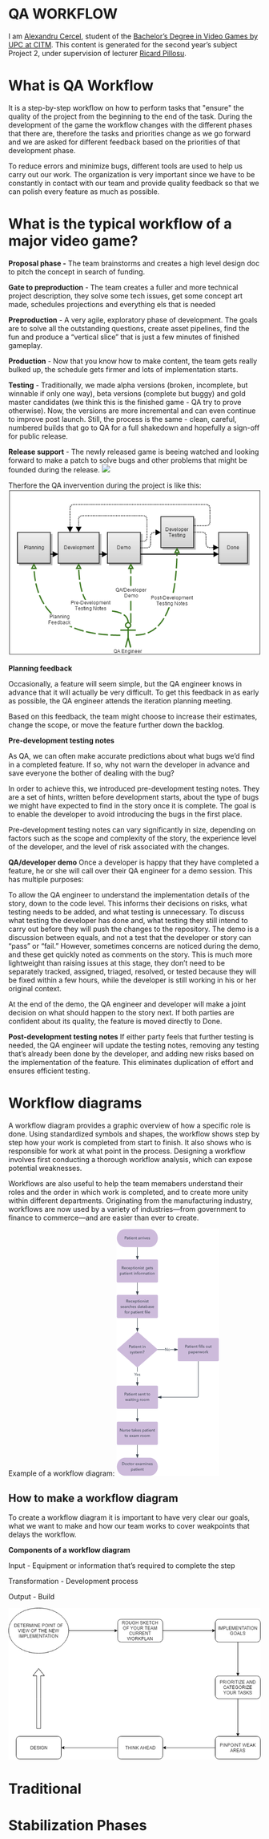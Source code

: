 
# **QA WORKFLOW**

I am [Alexandru Cercel](https://www.linkedin.com/in/alexandru-mihai-cercel-b49881180), student of the [Bachelor’s Degree in Video Games by UPC at CITM](https://www.citm.upc.edu/ing/estudis/graus-videojocs/). This content is generated for the second year’s subject Project 2, under supervision of lecturer [Ricard Pillosu](https://es.linkedin.com/in/ricardpillosu).



# What is QA Workflow

It is a step-by-step workflow on how to perform tasks that "ensure" the quality of the project from the beginning to the end of the task. During the development of the game the workflow changes with the different phases that there are, therefore the tasks and priorities change as we go forward and we are asked for different feedback based on the priorities of that development phase.

To reduce errors and minimize bugs, different tools are used to help us carry out our work. The organization is very important since we have to be constantly in contact with our team and provide quality feedback so that we can polish every feature as much as possible.

# What is the typical workflow of a major video game?

**Proposal phase -**  The team brainstorms and creates a high level design doc to pitch the concept in search of funding.

**Gate to preproduction** - The team creates a fuller and more technical project description, they solve some tech issues, get some concept art made, schedules projections and everything els that is needed

**Preproduction** - A very agile, exploratory phase of development. The goals are to solve all the outstanding questions, create asset pipelines, find the fun and produce a “vertical slice”  that is just a few minutes of finished  gameplay.

**Production** - Now that you know how to make content, the team gets really bulked up, the schedule gets firmer and lots of implementation starts. 

**Testing** - Traditionally, we made alpha versions (broken, incomplete, but winnable if only one way), beta versions (complete but buggy) and gold master candidates (we think this is the finished game - QA try to prove otherwise). Now, the versions are more incremental and can even continue to improve post launch. Still, the process is the same - clean, careful, numbered builds that go to QA for a full shakedown and hopefully a sign-off for public release. 

**Release support** - The newly released game is beeing watched and looking forward to make a patch to solve bugs and other problems that might be founded during the release.
![](Images/UntitledDiagram.png)

Therfore the QA invervention during the project is like this: ![](Images/Blog1.png)

**Planning feedback**

Occasionally, a feature will seem simple, but the QA engineer knows in advance that it will actually be very difficult. To get this feedback in as early as possible, the QA engineer attends the iteration planning meeting. 

Based on this feedback, the team might choose to increase their estimates, change the scope, or move the feature further down the backlog.

**Pre-development testing notes**

As QA, we can often make accurate predictions about what bugs we’d find in a completed feature. If so, why not warn the developer in advance and save everyone the bother of dealing with the bug?

In order to achieve this, we introduced pre-development testing notes. They are a set of hints, written before development starts, about the type of bugs we might have expected to find in the story once it is complete. The goal is to enable the developer to avoid introducing the bugs in the first place.

Pre-development testing notes can vary significantly in size, depending on factors such as the scope and complexity of the story, the experience level of the developer, and the level of risk associated with the changes. 


**QA/developer demo**
Once a developer is happy that they have completed a feature, he or she will call over their QA engineer for a demo session. This has multiple purposes:

To allow the QA engineer to understand the implementation details of the story, down to the code level. This informs their decisions on risks, what testing needs to be added, and what testing is unnecessary.
To discuss what testing the developer has done and, what testing they still intend to carry out before they will push the changes to the repository.
The demo is a discussion between equals, and not a test that the developer or story can “pass” or “fail.” However, sometimes concerns are noticed during the demo, and these get quickly noted as comments on the story. This is much more lightweight than raising issues at this stage, they don’t need to be separately tracked, assigned, triaged, resolved, or tested  because they will be fixed within a few hours, while the developer is still working in his or her original context.

At the end of the demo, the QA engineer and developer will make a joint decision on what should happen to the story next. If both parties are confident about its quality, the feature is moved directly to Done.

**Post-development testing notes**
If either party feels that further testing is needed, the QA engineer will update the testing notes, removing any testing that’s already been done by the developer, and adding new risks based on the implementation of the feature. This eliminates duplication of effort and ensures efficient testing.

# Workflow diagrams 

A workflow diagram provides a graphic overview of how a specific role is done. Using standardized symbols and shapes, the workflow shows step by step how your work is completed from start to finish. It also shows who is responsible for work at what point in the process. Designing a workflow involves first conducting a thorough workflow analysis, which can expose potential weaknesses.

Workflows are also useful to help the team memabers understand their roles and the order in which work is completed, and to create more unity within different departments. Originating from the manufacturing industry, workflows are now used by a variety of industries—from government to finance to commerce—and are easier than ever to create.

Example of a workflow diagram: ![](Images/nurse.png)

## How to make a workflow diagram

To create a workflow diagram it is important to have very clear our goals, what we want to make and how our team works to cover weakpoints that delays the workflow.

**Components of a workflow diagram**

Input - Equipment or information that’s required to complete the step

Transformation - Development process

Output - Build


![](Images/howtocreateadiagram.png)

# Traditional 

# Stabilization Phases







